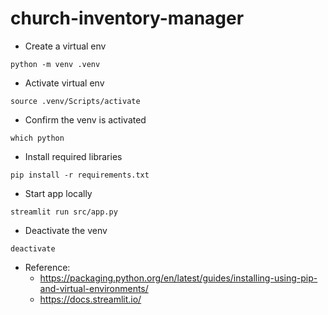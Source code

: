 # church-inventory-manager
* Create a virtual env
```
python -m venv .venv
```

* Activate virtual env
```
source .venv/Scripts/activate
```

* Confirm the venv is activated
```
which python
```

* Install required libraries
```
pip install -r requirements.txt
```

* Start app locally
```
streamlit run src/app.py
```

* Deactivate the venv
```
deactivate
```

* Reference: 
    - https://packaging.python.org/en/latest/guides/installing-using-pip-and-virtual-environments/
    - https://docs.streamlit.io/
